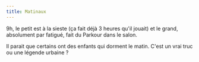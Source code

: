 ```yaml
---
title: Matinaux
---
```


9h, le petit est à la sieste (ça fait déjà 3 heures qu'il jouait) et le grand,
absolument par fatigué, fait du Parkour dans le salon.

Il parait que certains ont des enfants qui dorment le matin. C'est un vrai truc
ou une légende urbaine ?
